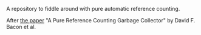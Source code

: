 A repository to fiddle around with pure automatic reference counting.

After [the paper](./papers/Bacon03Pure.pdf) "A Pure Reference Counting Garbage Collector" by David F. Bacon et al.
